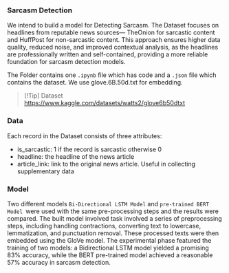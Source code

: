 ### Sarcasm Detection

We intend to build a model for Detecting Sarcasm. The Dataset focuses on headlines from reputable news sources— TheOnion for sarcastic content and HuffPost for non-sarcastic content. This approach ensures higher data quality, reduced noise, and improved contextual analysis, as the headlines are professionally written and self-contained, providing a more reliable foundation for sarcasm detection models.

The Folder contains one `.ipynb` file which has code and a `.json` file which contains the dataset. We use glove.6B.50d.txt for embedding.
>[!Tip] Dataset
>https://www.kaggle.com/datasets/watts2/glove6b50dtxt

### Data
Each record in the Dataset consists of three attributes:
  - is_sarcastic: 1 if the record is sarcastic otherwise 0
  - headline: the headline of the news article
  - article_link: link to the original news article. Useful in collecting supplementary data

### Model
Two different models `Bi-Directional LSTM Model` and `pre-trained BERT Model `were used with the same pre-processing steps and the results were compared.
The built model involved task involved a series of preprocessing steps, including handling contractions, converting text to lowercase, lemmatization, and punctuation removal. These processed texts were then embedded using the GloVe model. 
The experimental phase featured the training of two models: a Bidirectional LSTM model yielded a promising 83% accuracy, while the BERT pre-trained model achieved a reasonable 57% accuracy in sarcasm detection.

